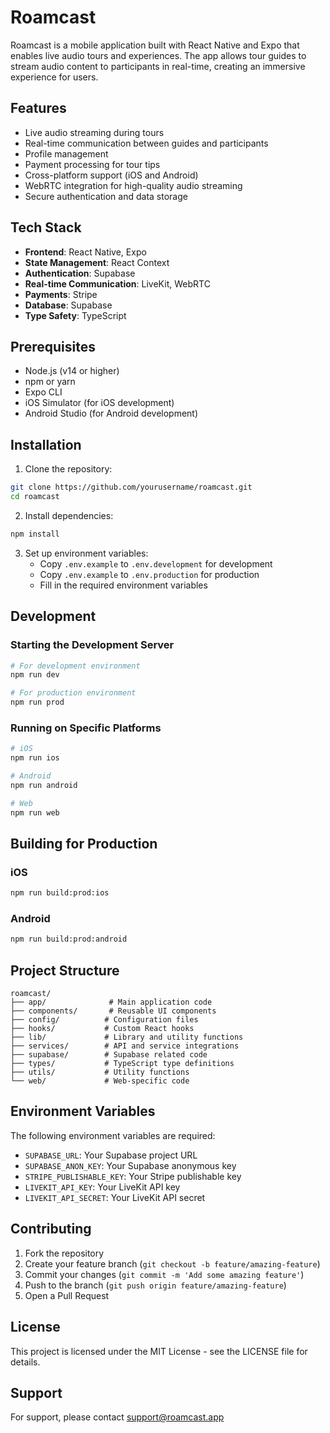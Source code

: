 # Roamcast

Roamcast is a mobile application built with React Native and Expo that enables live audio tours and experiences. The app allows tour guides to stream audio content to participants in real-time, creating an immersive experience for users.

## Features

- Live audio streaming during tours
- Real-time communication between guides and participants
- Profile management
- Payment processing for tour tips
- Cross-platform support (iOS and Android)
- WebRTC integration for high-quality audio streaming
- Secure authentication and data storage

## Tech Stack

- **Frontend**: React Native, Expo
- **State Management**: React Context
- **Authentication**: Supabase
- **Real-time Communication**: LiveKit, WebRTC
- **Payments**: Stripe
- **Database**: Supabase
- **Type Safety**: TypeScript

## Prerequisites

- Node.js (v14 or higher)
- npm or yarn
- Expo CLI
- iOS Simulator (for iOS development)
- Android Studio (for Android development)

## Installation

1. Clone the repository:
```bash
git clone https://github.com/yourusername/roamcast.git
cd roamcast
```

2. Install dependencies:
```bash
npm install
```

3. Set up environment variables:
   - Copy `.env.example` to `.env.development` for development
   - Copy `.env.example` to `.env.production` for production
   - Fill in the required environment variables

## Development

### Starting the Development Server

```bash
# For development environment
npm run dev

# For production environment
npm run prod
```

### Running on Specific Platforms

```bash
# iOS
npm run ios

# Android
npm run android

# Web
npm run web
```

## Building for Production

### iOS

```bash
npm run build:prod:ios
```

### Android

```bash
npm run build:prod:android
```

## Project Structure

```
roamcast/
├── app/              # Main application code
├── components/       # Reusable UI components
├── config/          # Configuration files
├── hooks/           # Custom React hooks
├── lib/             # Library and utility functions
├── services/        # API and service integrations
├── supabase/        # Supabase related code
├── types/           # TypeScript type definitions
├── utils/           # Utility functions
└── web/             # Web-specific code
```

## Environment Variables

The following environment variables are required:

- `SUPABASE_URL`: Your Supabase project URL
- `SUPABASE_ANON_KEY`: Your Supabase anonymous key
- `STRIPE_PUBLISHABLE_KEY`: Your Stripe publishable key
- `LIVEKIT_API_KEY`: Your LiveKit API key
- `LIVEKIT_API_SECRET`: Your LiveKit API secret

## Contributing

1. Fork the repository
2. Create your feature branch (`git checkout -b feature/amazing-feature`)
3. Commit your changes (`git commit -m 'Add some amazing feature'`)
4. Push to the branch (`git push origin feature/amazing-feature`)
5. Open a Pull Request

## License

This project is licensed under the MIT License - see the LICENSE file for details.

## Support

For support, please contact [support@roamcast.app](mailto:remo@tryroamcast.com) 